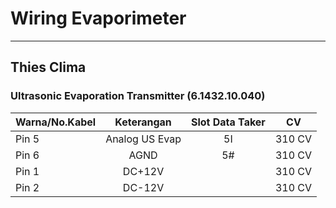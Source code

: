 # Wiring Evaporimeter
***

## Thies Clima
### Ultrasonic Evaporation Transmitter (6.1432.10.040)

| Warna/No.Kabel | Keterangan     | Slot Data Taker | CV     |
|----------------|:--------------:|:---------------:|:------:|
| Pin 5          | Analog US Evap | 5I              | 310 CV |
| Pin 6          | AGND           | 5#              | 310 CV |
| Pin 1          | DC+12V         |                 | 310 CV |
| Pin 2          | DC-12V         |                 | 310 CV |

